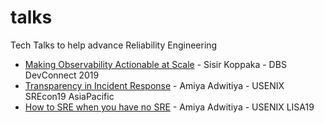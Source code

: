 # talks
Tech Talks to help advance Reliability Engineering

* [Making Observability Actionable at Scale](https://github.com/squadcastHQ/talks/blob/master/talks/dbs-devconnect2019-making-observability-actionable-at-scale.md) - Sisir Koppaka - DBS DevConnect 2019 
* [Transparency in Incident Response](https://github.com/squadcastHQ/talks/blob/master/talks/usenix-srecon19-asiapacific-transparency-in-incident-response.md) - Amiya Adwitiya - USENIX SREcon19 AsiaPacific
* [How to SRE when you have no SRE](https://github.com/squadcastHQ/talks/blob/master/talks/usenix-srecon19-asiapacific-transparency-in-incident-response.md) - Amiya Adwitiya - USENIX LISA19